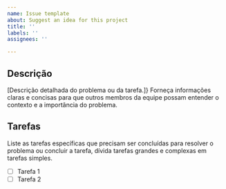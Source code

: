 ```yaml
---
name: Issue template
about: Suggest an idea for this project
title: ''
labels: ''
assignees: ''

---
```

## Descrição
[Descrição detalhada do problema ou da tarefa.]}
Forneça informações claras e concisas para que outros membros da equipe possam entender o contexto e a importância do problema.

## Tarefas
Liste as tarefas específicas que precisam ser concluídas para resolver o problema ou concluir a tarefa, dívida tarefas grandes e complexas em tarefas simples.
- [ ] Tarefa 1
- [ ] Tarefa 2
